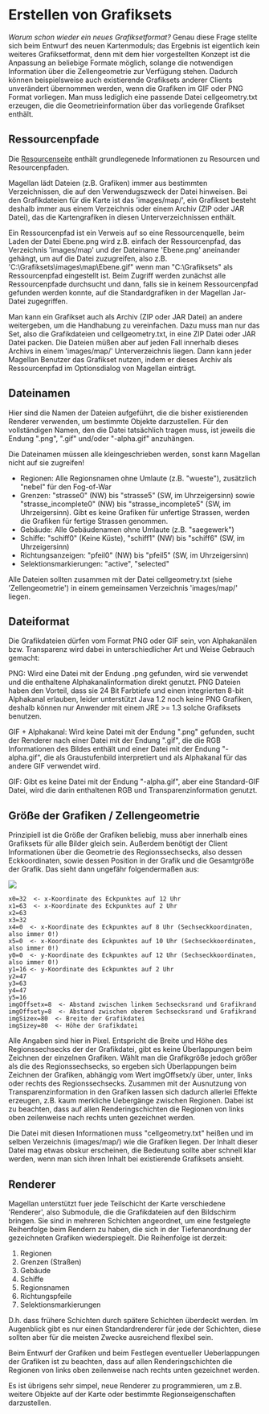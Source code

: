 <span id="top"></span>

# Erstellen von Grafiksets

*Warum schon wieder ein neues Grafiksetformat?* Genau diese Frage
stellte sich beim Entwurf des neuen Kartenmoduls; das Ergebnis ist
eigentlich kein weiteres Grafiksetformat, denn mit dem hier
vorgestellten Konzept ist die Anpassung an beliebige Formate möglich,
solange die notwendigen Information über die Zellengeometrie zur
Verfügung stehen. Dadurch können beispielsweise auch existierende
Grafiksets anderer Clients unverändert übernommen werden, wenn die
Grafiken im GIF oder PNG Format vorliegen. Man muss lediglich eine
passende Datei cellgeometry.txt erzeugen, die die Geometrieinformation
über das vorliegende Grafikset enthält.

## Ressourcenpfade

Die [Resourcenseite](ressources/) enthält grundlegenede
Informationen zu Resourcen und Resourcenpfaden.

Magellan lädt Dateien (z.B. Grafiken) immer aus bestimmten
Verzeichnissen, die auf den Verwendugszweck der Datei hinweisen. Bei den
Grafikdateien für die Karte ist das 'images/map/', ein Grafikset besteht
deshalb immer aus einem Verzeichnis oder einem Archiv (ZIP oder JAR
Datei), das die Kartengrafiken in diesen Unterverzeichnissen enthält.

Ein Ressourcenpfad ist ein Verweis auf so eine Ressourcenquelle, beim
Laden der Datei Ebene.png wird z.B. einfach der Ressourcenpfad, das
Verzeichnis 'images/map' und der Dateiname 'Ebene.png' aneinander
gehängt, um auf die Datei zuzugreifen, also z.B.
'C:\Grafiksets\images\map\Ebene.gif" wenn man "C:\Grafiksets" als
Ressourcenpfad eingestellt ist. Beim Zugriff werden zunächst alle
Ressourcenpfade durchsucht und dann, falls sie in keinem Ressourcenpfad
gefunden werden konnte, auf die Standardgrafiken in der Magellan
Jar-Datei zugegriffen.

Man kann ein Grafikset auch als Archiv (ZIP oder JAR Datei) an andere
weitergeben, um die Handhabung zu vereinfachen. Dazu muss man nur das
Set, also die Grafikdateien und cellgeometry.txt, in eine ZIP Datei oder
JAR Datei packen. Die Dateien müßen aber auf jeden Fall innerhalb dieses
Archivs in einem 'images/map/' Unterverzeichnis liegen. Dann kann jeder
Magellan Benutzer das Grafikset nutzen, indem er dieses Archiv als
Ressourcenpfad im Optionsdialog von Magellan einträgt.

## Dateinamen

Hier sind die Namen der Dateien aufgeführt, die die bisher existierenden
Renderer verwenden, um bestimmte Objekte darzustellen. Für den
vollständigen Namen, den die Datei tatsächlich tragen muss, ist jeweils
die Endung ".png", ".gif" und/oder "-alpha.gif" anzuhängen.

Die Dateinamen müssen alle kleingeschrieben werden, sonst kann Magellan
nicht auf sie zugreifen!

- Regionen: Alle Regionsnamen ohne Umlaute (z.B. "wueste"), zusätzlich
  "nebel" für den Fog-of-War
- Grenzen: "strasse0" (NW) bis "strasse5" (SW, im Uhrzeigersinn) sowie
  "strasse_incomplete0" (NW) bis "strasse_incomplete5" (SW, im
  Uhrzeigersinn). Gibt es keine Grafiken für unfertige Strassen, werden
  die Grafiken für fertige Strassen genommen.
- Gebäude: Alle Gebäudenamen ohne Umlaute (z.B. "saegewerk")
- Schiffe: "schiff0" (Keine Küste), "schiff1" (NW) bis "schiff6" (SW, im
  Uhrzeigersinn)
- Richtungsanzeigen: "pfeil0" (NW) bis "pfeil5" (SW, im Uhrzeigersinn)
- Selektionsmarkierungen: "active", "selected"

Alle Dateien sollten zusammen mit der Datei cellgeometry.txt (siehe
'Zellengeometrie') in einem gemeinsamen Verzeichnis 'images/map/'
liegen.

## Dateiformat

Die Grafikdateien dürfen vom Format PNG oder GIF sein, von Alphakanälen
bzw. Transparenz wird dabei in unterschiedlicher Art und Weise Gebrauch
gemacht:

PNG: Wird eine Datei mit der Endung .png gefunden, wird sie verwendet
und die enthaltene Alphakanalinformation direkt genutzt. PNG Dateien
haben den Vorteil, dass sie 24 Bit Farbtiefe und einen integrierten
8-bit Alphakanal erlauben, leider unterstützt Java 1.2 noch keine PNG
Grafiken, deshalb können nur Anwender mit einem JRE \>= 1.3 solche
Grafiksets benutzen.

GIF + Alphakanal: Wird keine Datei mit der Endung ".png" gefunden, sucht
der Renderer nach einer Datei mit der Endung ".gif", die die RGB
Informationen des Bildes enthält und einer Datei mit der Endung
"-alpha.gif", die als Graustufenbild interpretiert und als Alphakanal
für das andere GIF verwendet wird.

GIF: Gibt es keine Datei mit der Endung "-alpha.gif", aber eine
Standard-GIF Datei, wird die darin enthaltenen RGB und
Transparenzinformation genutzt.

## Größe der Grafiken / Zellengeometrie

Prinzipiell ist die Größe der Grafiken beliebig, muss aber innerhalb
eines Grafiksets für alle Bilder gleich sein. Außerdem benötigt der
Client Informationen über die Geometrie des Regionssechsecks, also
dessen Eckkoordinaten, sowie dessen Position in der Grafik und die
Gesamtgröße der Grafik. Das sieht dann ungefähr folgendermaßen aus:

<img src="/images/help/magellan/reference_graphicsets_cellgeometry.gif"
data-border="0" />

    x0=32  <- x-Koordinate des Eckpunktes auf 12 Uhr
    x1=63  <- x-Koordinate des Eckpunktes auf 2 Uhr
    x2=63
    x3=32
    x4=0  <- x-Koordinate des Eckpunktes auf 8 Uhr (Sechseckkoordinaten, also immer 0!)
    x5=0  <- x-Koordinate des Eckpunktes auf 10 Uhr (Sechseckkoordinaten, also immer 0!)
    y0=0  <- y-Koordinate des Eckpunktes auf 12 Uhr (Sechseckkoordinaten, also immer 0!)
    y1=16 <- y-Koordinate des Eckpunktes auf 2 Uhr
    y2=47
    y3=63
    y4=47
    y5=16
    imgOffsetx=8  <- Abstand zwischen linkem Sechsecksrand und Grafikrand
    imgOffsety=8  <- Abstand zwischen oberem Sechsecksrand und Grafikrand
    imgSizex=80  <- Breite der Grafikdatei
    imgSizey=80  <- Höhe der Grafikdatei

Alle Angaben sind hier in Pixel. Entspricht die Breite und Höhe des
Regionssechsecks der der Grafikdatei, gibt es keine Überlappungen beim
Zeichnen der einzelnen Grafiken. Wählt man die Grafikgröße jedoch größer
als die des Regionssechsecks, so ergeben sich Überlappungen beim
Zeichnen der Grafiken, abhängig vom Wert imgOffsetx/y über, unter, links
oder rechts des Regionssechsecks. Zusammen mit der Ausnutzung von
Transparenzinformation in den Grafiken lassen sich dadurch allerlei
Effekte erzeugen, z.B. kaum merkliche Uebergänge zwischen Regionen.
Dabei ist zu beachten, dass auf allen Renderingschichten die Regionen
von links oben zeilenweise nach rechts unten gezeichnet werden.

Die Datei mit diesen Informationen muss "cellgeometry.txt" heißen und im
selben Verzeichnis (images/map/) wie die Grafiken liegen. Der Inhalt
dieser Datei mag etwas obskur erscheinen, die Bedeutung sollte aber
schnell klar werden, wenn man sich ihren Inhalt bei existierende
Grafiksets ansieht.

## Renderer

Magellan unterstützt fuer jede Teilschicht der Karte verschiedene
'Renderer', also Submodule, die die Grafikdateien auf den Bildschirm
bringen. Sie sind in mehreren Schichten angeordnet, um eine festgelegte
Reihenfolge beim Rendern zu haben, die sich in der Tiefenanordnung der
gezeichneten Grafiken wiederspiegelt. Die Reihenfolge ist derzeit:

1.  Regionen
2.  Grenzen (Straßen)
3.  Gebäude
4.  Schiffe
5.  Regionsnamen
6.  Richtungspfeile
7.  Selektionsmarkierungen

D.h. dass frühere Schichten durch spätere Schichten überdeckt werden. Im
Augenblick gibt es nur einen Standardrenderer für jede der Schichten,
diese sollten aber für die meisten Zwecke ausreichend flexibel sein.

Beim Entwurf der Grafiken und beim Festlegen eventueller Ueberlappungen
der Grafiken ist zu beachten, dass auf allen Renderingschichten die
Regionen von links oben zeilenweise nach rechts unten gezeichnet werden.

Es ist übrigens sehr simpel, neue Renderer zu programmieren, um z.B.
weitere Objekte auf der Karte oder bestimmte Regionseigenschaften
darzustellen.
